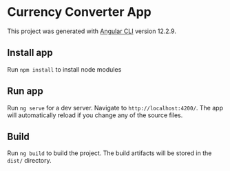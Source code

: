 # Currency Converter App

This project was generated with [Angular CLI](https://github.com/angular/angular-cli) version 12.2.9.

## Install app

Run `npm install` to install node modules 

## Run app

Run `ng serve` for a dev server. Navigate to `http://localhost:4200/`. The app will automatically reload if you change any of the source files.

## Build

Run `ng build` to build the project. The build artifacts will be stored in the `dist/` directory.